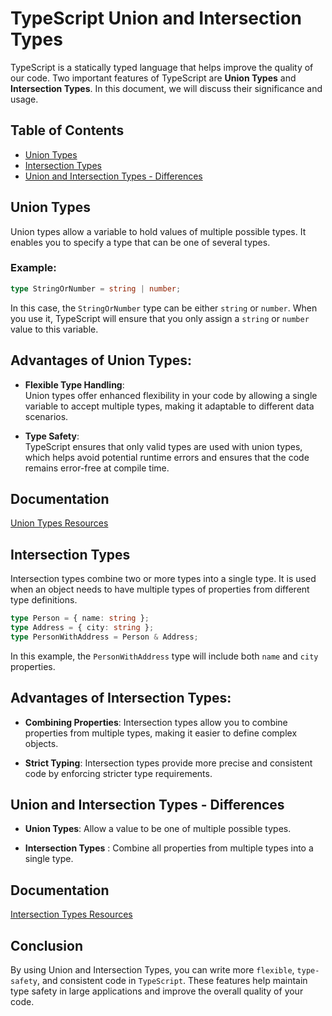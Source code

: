 # TypeScript Union and Intersection Types

TypeScript is a statically typed language that helps improve the quality of our code. Two important features of TypeScript are **Union Types** and **Intersection Types**. In this document, we will discuss their significance and usage.

## Table of Contents

- [Union Types](#union-types)
- [Intersection Types](#intersection-types)
- [Union and Intersection Types - Differences](#union-and-intersection-types-differences)

## Union Types

Union types allow a variable to hold values of multiple possible types. It enables you to specify a type that can be one of several types.

### Example:

```typescript
type StringOrNumber = string | number;
```

In this case, the `StringOrNumber` type can be either `string` or `number`. When you use it, TypeScript will ensure that you only assign a `string` or `number` value to this variable.

## Advantages of Union Types:

- **Flexible Type Handling**:  
  Union types offer enhanced flexibility in your code by allowing a single variable to accept multiple types, making it adaptable to different data scenarios.

- **Type Safety**:  
  TypeScript ensures that only valid types are used with union types, which helps avoid potential runtime errors and ensures that the code remains error-free at compile time.

## Documentation

[Union Types Resources ](https://www.typescriptlang.org/docs/handbook/2/everyday-types.html#union-types)

## Intersection Types

Intersection types combine two or more types into a single type. It is used when an object needs to have multiple types of properties from different type definitions.

```typescript
type Person = { name: string };
type Address = { city: string };
type PersonWithAddress = Person & Address;
```

In this example, the `PersonWithAddress` type will include both `name` and `city` properties.

## Advantages of Intersection Types:

- **Combining Properties**:
  Intersection types allow you to combine properties from multiple types, making it easier to define complex objects.

- **Strict Typing**:
  Intersection types provide more precise and consistent code by enforcing stricter type requirements.

## Union and Intersection Types - Differences

- **Union Types**:
  Allow a value to be one of multiple possible types.

- **Intersection Types** :
  Combine all properties from multiple types into a single type.

## Documentation

[Intersection Types Resources ](https://www.typescriptlang.org/docs/handbook/2/objects.html#intersection-types)

## Conclusion

By using Union and Intersection Types, you can write more `flexible`, `type-safety`, and consistent code in `TypeScript`. These features help maintain type safety in large applications and improve the overall quality of your code.
